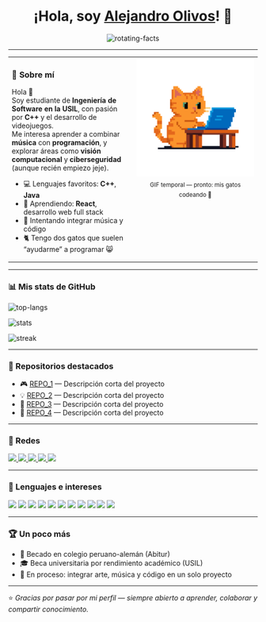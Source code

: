 <!-- ========================================================= -->
<!-- HEADER -->
<h1 align="center">¡Hola, soy <a href="https://github.com/SolidDogor">Alejandro Olivos</a>! 👋</h1>

<p align="center">
  <img src="https://readme-typing-svg.demolab.com?font=Fira+Code&size=22&duration=2500&pause=1000&center=true&vCenter=true&width=750&lines=Estudiante+de+Ingenier%C3%ADa+de+Software+en+USIL;Apasionado+por+C%2B%2B+y+desarrollo+de+videojuegos;Curioso+por+visi%C3%B3n+computacional+y+ciberseguridad;Amante+de+la+m%C3%BAsica+y+los+gatos+%3A3" alt="rotating-facts" />
</p>

<hr/>

<!-- ========================================================= -->
<!-- SOBRE MÍ -->
<table>
  <tr>
    <td width="50%" valign="top">

### 🧩 Sobre mí
Hola 👋  
Soy estudiante de **Ingeniería de Software en la USIL**, con pasión por **C++** y el desarrollo de videojuegos.  
Me interesa aprender a combinar **música** con **programación**, y explorar áreas como **visión computacional** y **ciberseguridad** (aunque recién empiezo jeje).

- 💻 Lenguajes favoritos: **C++**, **Java**
- 🌱 Aprendiendo: **React**, desarrollo web full stack
- 🎵 Intentando integrar música y código
- 🐈 Tengo dos gatos que suelen “ayudarme” a programar 😸

</td>
<td width="50%" valign="top" align="center">

<img src="https://github.com/SolidDogor/SolidDogor/blob/main/ezgif.com-animated-gif-maker.gif" width="360" alt="cat-coding"/>
<br/>
<sub>GIF temporal — pronto: mis gatos codeando 🐾</sub>

</td>
</tr>
</table>

<hr/>

<!-- ========================================================= -->
<!-- STATS -->
### 📊 Mis stats de GitHub

<p>
  <img height="165" src="https://github-readme-stats.vercel.app/api/top-langs/?username=SolidDogor&layout=compact&langs_count=8&hide_border=true&theme=tokyonight" alt="top-langs"/>
</p>

<p>
  <img height="165" src="https://github-readme-stats.vercel.app/api?username=SolidDogor&show_icons=true&hide_border=true&theme=tokyonight&rank_icon=github" alt="stats"/>
</p>

<p>
  <img height="165" src="https://streak-stats.demolab.com?user=SolidDogor&hide_border=true&theme=tokyonight" alt="streak"/>
</p>

<hr/>

<!-- ========================================================= -->
<!-- REPOS DESTACADOS -->
### 🚀 Repositorios destacados

<ul>
  <li>🎮 <a href="https://github.com/SolidDogor/REPO_1">REPO_1</a> — Descripción corta del proyecto</li>
  <li>💡 <a href="https://github.com/SolidDogor/REPO_2">REPO_2</a> — Descripción corta del proyecto</li>
  <li>🧠 <a href="https://github.com/SolidDogor/REPO_3">REPO_3</a> — Descripción corta del proyecto</li>
  <li>🎵 <a href="https://github.com/SolidDogor/REPO_4">REPO_4</a> — Descripción corta del proyecto</li>
</ul>

<hr/>

<!-- ========================================================= -->
<!-- REDES -->
### 🔗 Redes

<p>
  <a href="https://www.youtube.com/@alejandromatiasolivos5042">
    <img src="https://img.shields.io/badge/YouTube-Alejandro_Matias_Olivos-FF0000?logo=youtube&logoColor=white" />
  </a>
  <a href="https://www.instagram.com/alejandr0lirod">
    <img src="https://img.shields.io/badge/Instagram-@alejandr0lird-E4405F?logo=instagram" />
  </a>
  <a href="mailto:olivosralejandromatias@gmail.com">
    <img src="https://img.shields.io/badge/Email-Contáctame-informational?logo=gmail" />
  </a>
  <a href="https://TU_PORTFOLIO.com">
    <img src="https://img.shields.io/badge/Portfolio-En_construcción-lightgrey?logo=vercel" />
  </a>
  <a href="https://open.spotify.com/user/mgfnb5an6iegcwihmtpgm8yxh">
  <img src="https://img.shields.io/badge/Spotify-Sígueme-1DB954?logo=spotify&logoColor=white" />
</a>
</p>

<hr/>

<!-- ========================================================= -->
<!-- LENGUAJES E INTERESES -->
### 🧠 Lenguajes e intereses

<p>
  <!-- Lenguajes -->
  <img src="https://img.shields.io/badge/C%2B%2B-00599C?logo=c%2B%2B&logoColor=white"/>
  <img src="https://img.shields.io/badge/Java-ED8B00?logo=openjdk&logoColor=white"/>
  <img src="https://img.shields.io/badge/React-20232A?logo=react&logoColor=61DAFB"/>
  <img src="https://img.shields.io/badge/SQL-003B57?logo=postgresql&logoColor=white"/>

  <!-- Intereses -->
  <img src="https://img.shields.io/badge/Visión%20Computacional-5C3EE8?logo=opencv&logoColor=white"/>
  <img src="https://img.shields.io/badge/Ciberseguridad-2F8D46?logo=shield&logoColor=white"/>
  <img src="https://img.shields.io/badge/Música-1DB954?logo=spotify&logoColor=white"/>

  <!-- Idiomas -->
  <img src="https://img.shields.io/badge/Español-Nativo-red"/>
  <img src="https://img.shields.io/badge/Inglés-B2-blue"/>
  <img src="https://img.shields.io/badge/Alemán-B2-black"/>
  <img src="https://img.shields.io/badge/Francés-Básico-lightgrey"/>
</p>

<hr/>

<!-- ========================================================= -->
<!-- EXTRA -->
### 🏆 Un poco más
- 🏫 Becado en colegio peruano-alemán (Abitur)
- 🎓 Beca universitaria por rendimiento académico (USIL)
- 🧠 En proceso: integrar arte, música y código en un solo proyecto

---

⭐ *Gracias por pasar por mi perfil — siempre abierto a aprender, colaborar y compartir conocimiento.*
